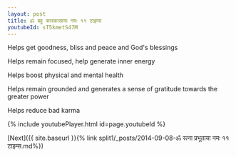 ```yaml
---
layout: post
title: ॐ बहु कारकासाया नमः ११ टाइम्स
youtubeId: sT5kmetS47M
---
```

 
 
Helps get goodness, bliss and peace and God's blessings
 
Helps remain focused, help generate inner energy 
 
Helps boost physical and mental health 
 
Helps remain grounded and generates a sense of gratitude towards the greater power 
 
Helps reduce bad karma
 
 
 
 


{% include youtubePlayer.html id=page.youtubeId %}
 
[Next]({{ site.baseurl }}{% link  split1/_posts/2014-09-08-ॐ रत्ना प्रभूताया नमः ११ टाइम्स.md%})
 
